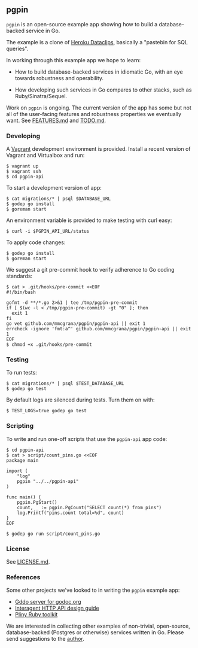 ## pgpin

`pgpin` is an open-source example app showing how to build
a database-backed service in Go.

The example is a clone of [Heroku Dataclips](https://dataclips.heroku.com),
basically a "pastebin for SQL queries".

In working through this example app we hope to learn:

* How to build database-backed services in idiomatic Go, with an
  eye towards robustness and operability.

* How developing such services in Go compares to other
  stacks, such as Ruby/Sinatra/Sequel.

Work on `pgpin` is ongoing. The current version of the app has some
but not all of the user-facing features and robustness properties we
eventually want. See [FEATURES.md](FEATURES.md) and
[TODO.md](TODO.md).

### Developing

A [Vagrant](http://www.vagrantup.com/) development
environment is provided. Install a recent version of Vagrant
and Virtualbox and run:

```console
$ vagrant up
$ vagrant ssh
$ cd pgpin-api
```

To start a development version of app:

```console
$ cat migrations/* | psql $DATABASE_URL
$ godep go install
$ goreman start
```

An environment variable is provided to make testing with
curl easy:

```console
$ curl -i $PGPIN_API_URL/status
```

To apply code changes:

```console
$ godep go install
$ goreman start
```

We suggest a git pre-commit hook to verify adherence to Go coding
standards:

```console
$ cat > .git/hooks/pre-commit <<EOF
#!/bin/bash

gofmt -d **/*.go 2>&1 | tee /tmp/pgpin-pre-commit
if [ $(wc -l < /tmp/pgpin-pre-commit) -gt "0" ]; then
  exit 1
fi
go vet github.com/mmcgrana/pgpin/pgpin-api || exit 1
errcheck -ignore 'fmt:a^' github.com/mmcgrana/pgpin/pgpin-api || exit 1
EOF
$ chmod +x .git/hooks/pre-commit
```

### Testing

To run tests:

```console
$ cat migrations/* | psql $TEST_DATABASE_URL
$ godep go test
```

By default logs are silenced during tests. Turn them on
with:

```console
$ TEST_LOGS=true godep go test
```

### Scripting

To write and run one-off scripts that use the `pgpin-api` app code:

```console
$ cd pgpin-api
$ cat > script/count_pins.go <<EOF
package main

import (
	"log"
	pgpin "../../pgpin-api"
)

func main() {
    pgpin.PgStart()
    count, _ := pgpin.PgCount("SELECT count(*) from pins")
    log.Printf("pins.count total=%d", count)
}
EOF

$ godep go run script/count_pins.go
```

### License

See [LICENSE.md](LICENSE.md).

### References

Some other projects we've looked to in writing the `pgpin`
example app:

* [Gddo server for godoc.org](https://github.com/golang/gddo)
* [Interagent HTTP API design guide](https://github.com/interagent/http-api-design)
* [Pliny Ruby toolkit](https://github.com/interagent/pliny)

We are interested in collecting other examples of non-trivial,
open-source, database-backed (Postgres or otherwise) services
written in Go. Please send suggestions to the
[author](https://twitter.com/mmcgrana).
